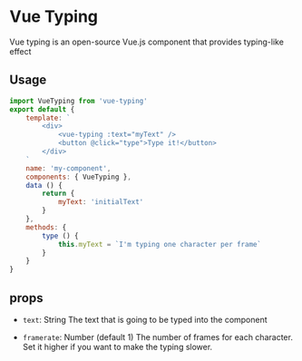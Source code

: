 # Vue Typing

Vue typing is an open-source Vue.js component that provides typing-like effect

## Usage
```js
import VueTyping from 'vue-typing'
export default {
    template: `
        <div>
            <vue-typing :text="myText" />
            <button @click="type">Type it!</button>
        </div>
    `
    name: 'my-component',
    components: { VueTyping },
    data () {
        return {
            myText: 'initialText'
        }
    },
    methods: {
        type () {
            this.myText = `I'm typing one character per frame`
        }
    }
}
```

## props
- `text`: String
The text that is going to be typed into the component

- `framerate`: Number (default 1)
The number of frames for each character. Set it higher if you want to make the typing slower.
